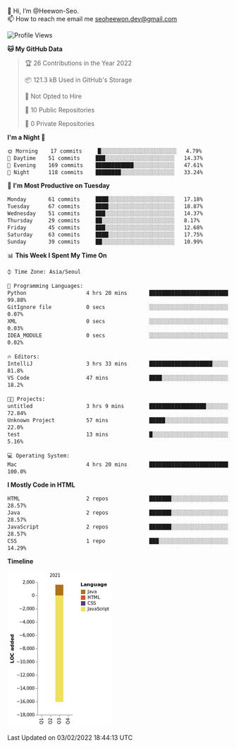 👋 Hi, I’m @Heewon-Seo.  
📫 How to reach me email me seoheewon.dev@gmail.com 

 <!--START_SECTION:waka-->
![Profile Views](http://img.shields.io/badge/Profile%20Views-0-blue)

**🐱 My GitHub Data** 

> 🏆 26 Contributions in the Year 2022
 > 
> 📦 121.3 kB Used in GitHub's Storage 
 > 
> 🚫 Not Opted to Hire
 > 
> 📜 10 Public Repositories 
 > 
> 🔑 0 Private Repositories  
 > 
**I'm a Night 🦉** 

```text
🌞 Morning    17 commits     █░░░░░░░░░░░░░░░░░░░░░░░░   4.79% 
🌆 Daytime    51 commits     ███░░░░░░░░░░░░░░░░░░░░░░   14.37% 
🌃 Evening    169 commits    ████████████░░░░░░░░░░░░░   47.61% 
🌙 Night      118 commits    ████████░░░░░░░░░░░░░░░░░   33.24%

```
📅 **I'm Most Productive on Tuesday** 

```text
Monday       61 commits     ████░░░░░░░░░░░░░░░░░░░░░   17.18% 
Tuesday      67 commits     ████░░░░░░░░░░░░░░░░░░░░░   18.87% 
Wednesday    51 commits     ███░░░░░░░░░░░░░░░░░░░░░░   14.37% 
Thursday     29 commits     ██░░░░░░░░░░░░░░░░░░░░░░░   8.17% 
Friday       45 commits     ███░░░░░░░░░░░░░░░░░░░░░░   12.68% 
Saturday     63 commits     ████░░░░░░░░░░░░░░░░░░░░░   17.75% 
Sunday       39 commits     ██░░░░░░░░░░░░░░░░░░░░░░░   10.99%

```


📊 **This Week I Spent My Time On** 

```text
⌚︎ Time Zone: Asia/Seoul

💬 Programming Languages: 
Python                   4 hrs 20 mins       █████████████████████████   99.88% 
GitIgnore file           0 secs              ░░░░░░░░░░░░░░░░░░░░░░░░░   0.07% 
XML                      0 secs              ░░░░░░░░░░░░░░░░░░░░░░░░░   0.03% 
IDEA_MODULE              0 secs              ░░░░░░░░░░░░░░░░░░░░░░░░░   0.02%

🔥 Editors: 
IntelliJ                 3 hrs 33 mins       ████████████████████░░░░░   81.8% 
VS Code                  47 mins             ████░░░░░░░░░░░░░░░░░░░░░   18.2%

🐱‍💻 Projects: 
untitled                 3 hrs 9 mins        ██████████████████░░░░░░░   72.84% 
Unknown Project          57 mins             █████░░░░░░░░░░░░░░░░░░░░   22.0% 
test                     13 mins             █░░░░░░░░░░░░░░░░░░░░░░░░   5.16%

💻 Operating System: 
Mac                      4 hrs 20 mins       █████████████████████████   100.0%

```

**I Mostly Code in HTML** 

```text
HTML                     2 repos             ███████░░░░░░░░░░░░░░░░░░   28.57% 
Java                     2 repos             ███████░░░░░░░░░░░░░░░░░░   28.57% 
JavaScript               2 repos             ███████░░░░░░░░░░░░░░░░░░   28.57% 
CSS                      1 repo              ███░░░░░░░░░░░░░░░░░░░░░░   14.29%

```


**Timeline**

![Chart not found](https://raw.githubusercontent.com/Heewon-Seo/Heewon-Seo/main/charts/bar_graph.png) 


 Last Updated on 03/02/2022 18:44:13 UTC
<!--END_SECTION:waka-->
